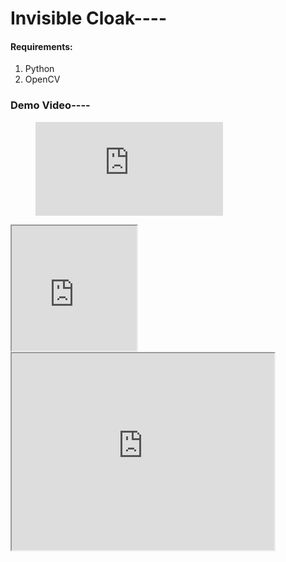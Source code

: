 # Invisible Cloak----

#### Requirements:
1. Python
2. OpenCV

### Demo Video----

<figure class="video_container">
  <iframe src="https://drive.google.com/file/d/1M4wZJXJ0JuFsKsQXCXr1Zxlh1b9SwvE_/view?usp=sharing" frameborder="0" allowfullscreen="true"> </iframe>
</figure>
<iframe height = "200px" width = "200px" 
src = "https://drive.google.com/file/d/1M4wZJXJ0JuFsKsQXCXr1Zxlh1b9SwvE_/view?usp=sharing">
</iframe>
<iframe width="420" height="315"
src="https://www.youtube.com/embed/tgbNymZ7vqY">
</iframe>
